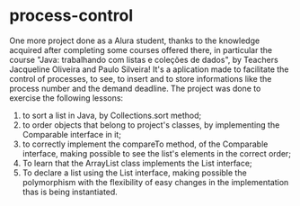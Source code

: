 # process-control
One more project done as a Alura student, thanks to the knowledge acquired 
after completing some courses offered there, in particular the course "Java: trabalhando com listas e coleções de dados", 
by Teachers Jacqueline Oliveira and Paulo Silveira! It's a aplication made to facilitate the control of processes, 
to see, to insert and to store informations like the process number and the demand deadline.
The project was done to exercise the following lessons: 
1) to sort a list in Java, by Collections.sort method;
2) to order objects that belong to project's classes, by implementing the Comparable interface in it;
3) to correctly implement the compareTo method, of the Comparable interface, 
making possible to see the list's elements in the correct order;
4) To learn that the ArrayList class implements the List interface;
5) To declare a list using the List interface, making possible the polymorphism 
with the flexibility of easy changes in the implementation thas is being instantiated.
